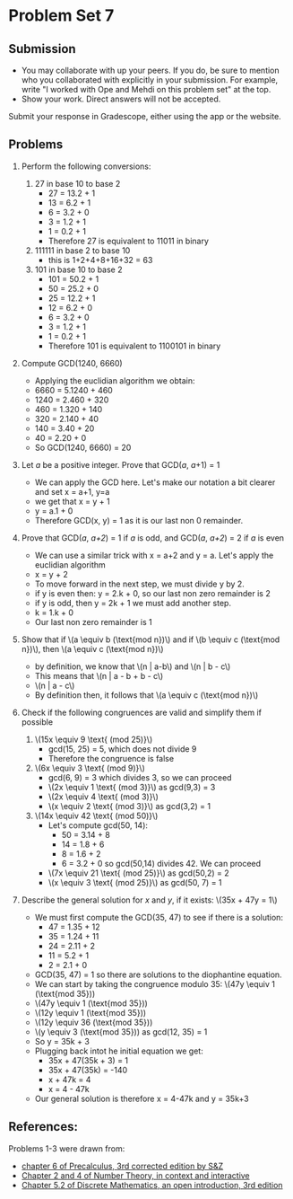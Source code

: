 # Problem Set 7

## Submission

- You may collaborate with up your peers. If you do, be sure to mention who you 
  collaborated with explicitly in your submission. For example, write "I worked
  with Ope and Mehdi on this problem set" at the top.
- Show your work. Direct answers will not be accepted.

Submit your response in Gradescope, either using the app or the website.

## Problems

1. Perform the following conversions:
    1. 27 in base 10 to base 2
    	- 27 = 13.2 + 1 
    	- 13 = 6.2 + 1 
    	-  6 = 3.2 + 0 
    	-  3 = 1.2 + 1
    	-  1 = 0.2 + 1
    	- Therefore 27 is equivalent to 11011 in binary 
    2. 111111 in base 2 to base 10
    	- this is 1+2+4+8+16+32 = 63
    3. 101 in base 10 to base 2
    	- 101 = 50.2 + 1
    	-  50 = 25.2 + 0
    	-  25 = 12.2 + 1
    	-  12 = 6.2 + 0
    	-  6 = 3.2 + 0 
    	-  3 = 1.2 + 1
    	-  1 = 0.2 + 1
    	- Therefore 101 is equivalent to 1100101 in binary
2. Compute GCD(1240, 6660)
	- Applying the euclidian algorithm we obtain:
	- 6660 = 5.1240 + 460
	- 1240 = 2.460 + 320
	- 460 = 1.320 + 140 
	- 320 = 2.140 + 40 
	- 140 = 3.40 + 20
	- 40 = 2.20 + 0
	- So GCD(1240, 6660) = 20 
3. Let *a* be a positive integer. Prove that GCD(*a*, *a*+1) = 1
	- We can apply the GCD here. Let's make our notation a bit clearer and set x = a+1, y=a
	- we get that x = y + 1
	- y = a.1 + 0
	- Therefore GCD(x, y) = 1 as it is our last non 0 remainder.

4. Prove that GCD(*a*, *a+2*) = 1 if *a* is odd, and GCD(*a*, *a+2*) = 2 if *a* is even
	- We can use a similar trick with x = a+2 and y = a. Let's apply the euclidian algorithm
	- x = y + 2
	- To move forward in the next step, we must divide y by 2.
	- if y is even then: y = 2.k + 0, so our last non zero remainder is 2
	- if y is odd, then y = 2k + 1 we must add another step.
	- k = 1.k + 0
	- Our last non zero remainder is 1
5. Show that if \\(a \equiv b (\text{mod n})\\) and if \\(b \equiv c (\text{mod n})\\), then \\(a \equiv c (\text{mod n})\\)
	- by definition, we know that \\(n | a-b\\) and \\(n | b - c\\)
	- This means that \\(n | a - b + b - c\\)
	- \\(n | a - c\\)
	- By definition then, it follows that \\(a \equiv c (\text{mod n})\\)
6. Check if the following congruences are valid and simplify them if possible
    1. \\(15x \equiv 9 \text{ (mod 25)}\\)
    	- gcd(15, 25) = 5, which does not divide 9
    	- Therefore the congruence is false
    1. \\(6x \equiv 3 \text{ (mod 9)}\\)
    	- gcd(6, 9) = 3 which divides 3, so we can proceed
    	- \\(2x \equiv 1 \text{ (mod 3)}\\) as gcd(9,3) = 3
    	- \\(2x \equiv 4 \text{ (mod 3)}\\)
    	- \\(x \equiv 2 \text{ (mod 3)}\\) as gcd(3,2) = 1
    1. \\(14x \equiv 42 \text{ (mod 50)}\\)
    	- Let's compute gcd(50, 14):
    		- 50 = 3.14 + 8
    		- 14 = 1.8 + 6
    		- 8 = 1.6 + 2
    		- 6 = 3.2 + 0 so gcd(50,14) divides 42. We can proceed
		- \\(7x \equiv 21 \text{ (mod 25)}\\) as gcd(50,2) = 2
		- \\(x \equiv 3 \text{ (mod 25)}\\) as gcd(50, 7) = 1
7. Describe the general solution for *x* and *y*, if it exists: \\(35x + 47y = 1\\)
	- We must first compute the GCD(35, 47) to see if there is a solution:
		- 47 = 1.35 + 12
		- 35 = 1.24 + 11
		- 24 = 2.11 + 2
		- 11 = 5.2 + 1
		- 2 = 2.1 + 0
	- GCD(35, 47) = 1 so there are solutions to the diophantine equation.
	- We can start by taking the congruence modulo 35: \\(47y \equiv 1 (\text{mod 35}))
	- \\(47y \equiv 1 (\text{mod 35}))
	- \\(12y \equiv 1 (\text{mod 35}))
	- \\(12y \equiv 36 (\text{mod 35}))
	- \\(y \equiv 3 (\text{mod 35})) as gcd(12, 35) = 1
	- So y = 35k + 3
	- Plugging back intot he initial equation we get:
		- 35x + 47(35k + 3) = 1
		- 35x + 47(35k) = -140
		- x + 47k = 4
		- x = 4 - 47k
	- Our general solution is therefore x = 4-47k and y = 35k+3

## References:
Problems 1-3 were drawn from:
- [chapter 6 of Precalculus, 3rd corrected edition by S&Z](https://www.stitz-zeager.com/szprecalculus07042013.pdf)
- [Chapter 2 and 4 of Number Theory, in context and interactive](https://math.gordon.edu/ntic/ntic/section-div-alg.html)
- [Chapter 5.2 of Discrete Mathematics, an open introduction, 3rd edition](https://discrete.openmathbooks.org/dmoi3/sec_addtops-numbth.html)